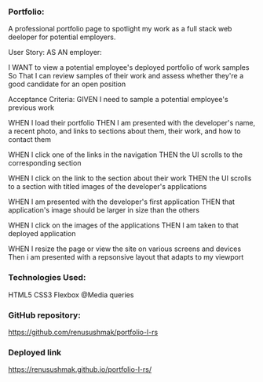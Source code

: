 

### Portfolio:
A professional portfolio page to spotlight my work as a full stack web deeloper for potential employers.



User Story:
AS AN employer:

I WANT to view a potential employee's deployed portfolio of work samples So That I can review samples of their work and assess whether they're a good candidate for an open position



Acceptance Criteria:
GIVEN I need to sample a potential employee's previous work

WHEN I load their portfolio THEN I am presented with the developer's name, a recent photo, and links to sections about them, their work, and how to contact them

WHEN I click one of the links in the navigation THEN the UI scrolls to the corresponding section

WHEN I click on the link to the section about their work THEN the UI scrolls to a section with titled images of the developer's applications

WHEN I am presented with the developer's first application THEN that application's image should be larger in size than the others

WHEN I click on the images of the applications THEN I am taken to that deployed application

WHEN I resize the page or view the site on various screens and devices Then i am presented with a repsonsive layout that adapts to my viewport



### Technologies Used:
HTML5
CSS3
Flexbox
@Media queries



### GitHub repository: 
https://github.com/renusushmak/portfolio-l-rs


### Deployed link
https://renusushmak.github.io/portfolio-l-rs/ 
